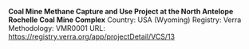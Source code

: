 **Coal Mine Methane Capture and Use Project at the North Antelope Rochelle Coal Mine Complex**
Country: USA (Wyoming)
Registry: Verra
Methodology: VMR0001
URL: https://registry.verra.org/app/projectDetail/VCS/13
